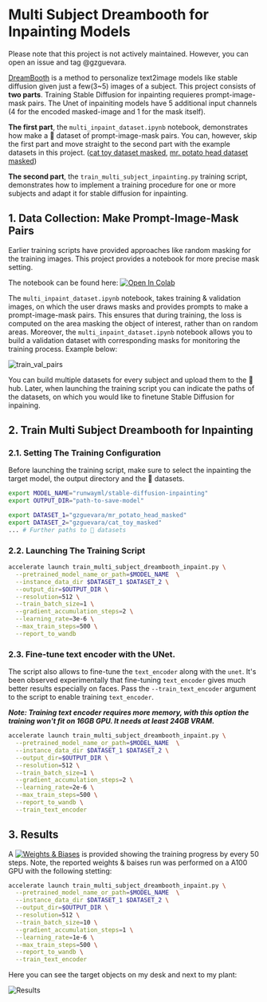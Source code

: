 # Multi Subject Dreambooth for Inpainting Models

Please note that this project is not actively maintained. However, you can open an issue and tag @gzguevara.

[DreamBooth](https://huggingface.co/papers/2208.12242) is a method to personalize text2image models like stable diffusion given just a few(3~5) images of a subject. This project consists of **two parts**. Training Stable Diffusion for inpainting requieres prompt-image-mask pairs. The Unet of inpainiting models have 5 additional input channels (4 for the encoded masked-image and 1 for the mask itself).

**The first part**, the `multi_inpaint_dataset.ipynb` notebook, demonstrates how make a 🤗 dataset of prompt-image-mask pairs. You can, however, skip the first part and move straight to the second part with the example datasets in this project. ([cat toy dataset masked](https://huggingface.co/datasets/gzguevara/cat_toy_masked), [mr. potato head dataset masked](https://huggingface.co/datasets/gzguevara/mr_potato_head_masked))

**The second part**, the `train_multi_subject_inpainting.py` training script, demonstrates how to implement a training procedure for one or more subjects and adapt it for stable diffusion for inpainting.

## 1. Data Collection: Make Prompt-Image-Mask Pairs

 Earlier training scripts have provided approaches like random masking for the training images. This project provides a notebook for more precise mask setting.

The notebook can be found here: [![Open In Colab](https://colab.research.google.com/assets/colab-badge.svg)](https://colab.research.google.com/drive/1JNEASI_B7pLW1srxhgln6nM0HoGAQT32?usp=sharing)

The `multi_inpaint_dataset.ipynb` notebook, takes training & validation images, on which the user draws masks and provides prompts to make a prompt-image-mask pairs. This ensures that during training, the loss is computed on the area masking the object of interest, rather than on random areas. Moreover, the `multi_inpaint_dataset.ipynb` notebook allows you to build a validation dataset with corresponding masks for monitoring the training process. Example below:

![train_val_pairs](https://drive.google.com/uc?id=1PzwH8E3icl_ubVmA19G0HZGLImFX3x5I)

You can build multiple datasets for every subject and upload them to the 🤗 hub. Later, when launching the training script you can indicate the paths of the datasets, on which you would like to finetune Stable Diffusion for inpaining.

## 2. Train Multi Subject Dreambooth for Inpainting

### 2.1. Setting The Training Configuration

Before launching the training script, make sure to select the inpainting the target model, the output directory and the 🤗 datasets.

```bash
export MODEL_NAME="runwayml/stable-diffusion-inpainting"
export OUTPUT_DIR="path-to-save-model"

export DATASET_1="gzguevara/mr_potato_head_masked"
export DATASET_2="gzguevara/cat_toy_masked"
... # Further paths to 🤗 datasets
```

### 2.2. Launching The Training Script

```bash
accelerate launch train_multi_subject_dreambooth_inpaint.py \
  --pretrained_model_name_or_path=$MODEL_NAME  \
  --instance_data_dir $DATASET_1 $DATASET_2 \
  --output_dir=$OUTPUT_DIR \
  --resolution=512 \
  --train_batch_size=1 \
  --gradient_accumulation_steps=2 \
  --learning_rate=3e-6 \
  --max_train_steps=500 \
  --report_to_wandb
```

### 2.3. Fine-tune text encoder with the UNet.

The script also allows to fine-tune the `text_encoder` along with the `unet`. It's been observed experimentally that fine-tuning `text_encoder` gives much better results especially on faces.
Pass the `--train_text_encoder` argument to the script to enable training `text_encoder`.

___Note: Training text encoder requires more memory, with this option the training won't fit on 16GB GPU. It needs at least 24GB VRAM.___

```bash
accelerate launch train_multi_subject_dreambooth_inpaint.py \
  --pretrained_model_name_or_path=$MODEL_NAME  \
  --instance_data_dir $DATASET_1 $DATASET_2 \
  --output_dir=$OUTPUT_DIR \
  --resolution=512 \
  --train_batch_size=1 \
  --gradient_accumulation_steps=2 \
  --learning_rate=2e-6 \
  --max_train_steps=500 \
  --report_to_wandb \
  --train_text_encoder
```

## 3. Results

A [![Weights & Biases](https://img.shields.io/badge/Weights%20&%20Biases-Report-blue)](https://wandb.ai/gzguevara/uncategorized/reports/Multi-Subject-Dreambooth-for-Inpainting--Vmlldzo2MzY5NDQ4?accessToken=y0nya2d7baguhbryxaikbfr1203amvn1jsmyl07vk122mrs7tnph037u1nqgse8t) is provided showing the training progress by every 50 steps. Note, the reported  weights & baises run was performed on a A100 GPU with the following stetting:

```bash
accelerate launch train_multi_subject_dreambooth_inpaint.py \
  --pretrained_model_name_or_path=$MODEL_NAME  \
  --instance_data_dir $DATASET_1 $DATASET_2 \
  --output_dir=$OUTPUT_DIR \
  --resolution=512 \
  --train_batch_size=10 \
  --gradient_accumulation_steps=1 \
  --learning_rate=1e-6 \
  --max_train_steps=500 \
  --report_to_wandb \
  --train_text_encoder
```
Here you can see the target objects on my desk and next to my plant:

![Results](https://drive.google.com/uc?id=1kQisOiiF5cj4rOYjdq8SCZenNsUP2aK0)
